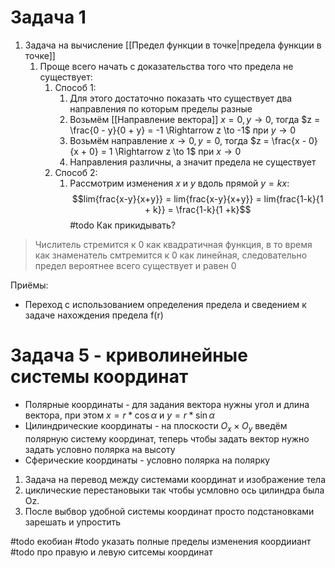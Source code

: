 # Задача 1
1) Задача на вычисление [[Предел функции в точке|предела функции в точке]]
	1) Проще всего начать с доказательства того что предела не существует:
		1) Способ 1:
			1) Для этого достаточно показать что существует два направления по которым пределы разные
			2) Возьмём [[Направление вектора]] $x = 0, y \to 0$, тогда $z = \frac{0 - y}{0 + y} = -1 \Rightarrow z \to -1$ при $y\to 0$
			3) Возьмём направление $x \to 0, y = 0$, тогда $z = \frac{x - 0}{x + 0} = 1 \Rightarrow z \to 1$ при $x\to 0$
			4) Направления различны, а значит предела не существует
		2) Способ 2:
			1) Рассмотрим изменения $x$ и $y$ вдоль прямой $y = kx$:$$lim{frac{x-y}{x+y}} = lim{frac{x-y}{x+y}} = lim{frac{1-k}{1 + k}} = \frac{1-k}{1 +k}$$ #todo 
Как прикидывать?
> Числитель стремится к 0 как квадратичная функция, в то время как знаменатель смтремится к 0 как линейная, следовательно предел вероятнее всего существует и равен 0

Приёмы:
- Переход с использованием определения предела и сведением к задаче нахождения предела f(r)


# Задача 5 - криволинейные системы координат
- Полярные координаты - для задания вектора нужны угол и длина вектора, при этом $x = r*\cos{\alpha}$ и $y = r*\sin{\alpha}$
- Цилиндрические координаты - на плоскости $O_x \times O_y$ введём полярную систему координат, теперь чтобы задать вектор нужно задать 
  условно полярка на высоту
- Сферические координаты - условно полярка на полярку

1) Задача на перевод между системами координат и изображение тела
2) циклические перестановыки так чтобы усмловно ось цилиндра была Oz.
3) После выбвор удобной системы координат просто подстановками зарешать и упростить

#todo екобиан 
#todo указать полные пределы изменения коордииант
#todo про правую и левую ситсемы координат

